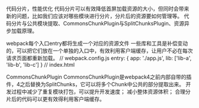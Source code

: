 代码分片，性能优化
代码分片可以有效降低首屏加载资源的大小，但同时会带来新的问题，比如我们应该对哪些模块进行分片，分片后的资源要如何管理等。
代码分片与公共模块提取、CommonsChunkPlugin与SplitChunksPlugin、资源异步加载原理。

webpack每个入口entry都将生成一个对应的资源文件
一些库和工具是补偿变动的，可以把它们放在一个单独的入口中，有效利用客户端缓存，让用户不必在每次请求页面都重新加载。
// webpack.config.js
entry: {
    app: './app.js',
    lib: ['lib-a', 'lib-b', 'lib-c']
}
// index.html
<script src="dist/lib.js"></script>
<script src="dist/app.js"></script>


CommonsChunkPlugin
CommonsChunkPlugin是webpack4之前内部自带的插件，4之后替换为SplitChunks，它可以将多个Chunk中公共的部分提取出来。
开发过程中减少了重复模块打包，可以提升开发速度；
减小整体资源体积；
合理分片后的代码可以更有效得利用客户端缓存。




